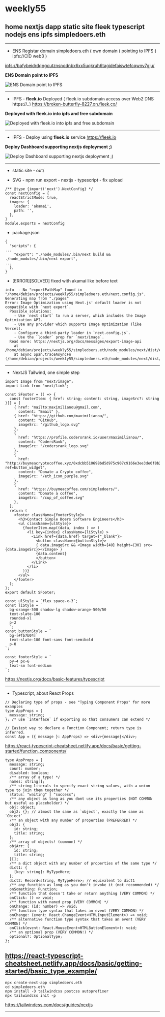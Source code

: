 # weekly55
home nextjs dapp static site fleek typescript nodejs ens ipfs simpledoers.eth
----

----
- ENS Registar domain simpledoers.eth ( own domain ) pointing to IPFS ( ipfs://CID web3 )
  
<ipfs://bafybeidrdqngcutznsnodnbx6xx5uqkruh6tagidefaiswtefcqwnv7gju/>

**ENS Domain point to IPFS**

![ENS Domain point to IPFS](https://github.com/maximilianou/weekly55/blob/main/img/deploy_ens_domain_ipfs_20220629183431.png?raw=true "ENS Domain point to IPFS")


----
- IPFS - **fleek.io** Deployed ( fleek.io subdomain access over Web2 DNS https://..)
<https://broken-butterfly-8227.on.fleek.co/>

**Deployed with fleek.io into ipfs and free subdomain**

![Deployed with fleek.io into ipfs and free subdomain](https://github.com/maximilianou/weekly55/blob/main/img/deployed_first_time_20220629183343.png?raw=true "Deployed with fleek.io into ipfs and free subdomain")

----
- IPFS - Deploy using **fleek.io** service
<https://fleek.io>

**Deploy Dashboard supporting nextjs deployment ;)**

![Deploy Dashboard supporting nextjs deployment ;)](https://raw.githubusercontent.com/maximilianou/weekly55/main/img/deploy_fleekio_dashboard_20220629180000.png "Deploy Dashboard supporting nextjs deployment ;)" )

----
- static site - out/ 
  
- SVG - npm run export - nextjs - typescript - fix upload

```tsx
/** @type {import('next').NextConfig} */
const nextConfig = {
  reactStrictMode: true,
  images: {
    loader: 'akamai',
    path: '',
  },  
}
module.exports = nextConfig
```
- package.json
```tsx
{
  "scripts": {
...
    "export": "./node_modules/.bin/next build && ./node_modules/.bin/next export",
...
  },
}
```

- [ERROR][SOLVED] fixed with akamai like before text
```
info  - No "exportPathMap" found in "/home/debian/projects/weekly55/simpledoers.eth/next.config.js". Generating map from "./pages"
Error: Image Optimization using Next.js' default loader is not compatible with `next export`.
  Possible solutions:
    - Use `next start` to run a server, which includes the Image Optimization API.
    - Use any provider which supports Image Optimization (like Vercel).
    - Configure a third-party loader in `next.config.js`.
    - Use the `loader` prop for `next/image`.
  Read more: https://nextjs.org/docs/messages/export-image-api
    at /home/debian/projects/weekly55/simpledoers.eth/node_modules/next/dist/export/index.js:157:23
    at async Span.traceAsyncFn (/home/debian/projects/weekly55/simpledoers.eth/node_modules/next/dist/trace/trace.js:79:20)
```

----
- NextJS Tailwind, one simple step
```tsx
import Image from "next/image";
import Link from "next/link";

const SFooter = () => {
  const footerItem: { href: string; content: string, imageSrc?: string }[] = [
    { href: "mailto:maximilianou@gmail.com", 
      content: "Email" },
    { href: "https://github.com/maximilianou/", 
      content: "GitHub",
      imageSrc: "/github_logo.svg" 
    },
    {
      href: "https://profile.codersrank.io/user/maximilianou/",
      content: "CodersRank",
      imageSrc: "/codersrank_logo.svg" 
    },
    {
      href: "http://buymeacryptocoffee.xyz/0xdcbb510698bd5d975c907c9166e3ee3de0f8b21b?ref=button_widget",
      content: "Donate a Crypto coffee",
      imageSrc: "/eth_icon_purple.svg" 
    },
    {
      href: "https://buymeacoffee.com/simpledoers/",
      content: "Donate a coffee",
      imageSrc: "/cup_of_coffee.svg" 
    },
  ];
  return (
    <footer className={footerStyle}>
      <h3>Contact Simple Doers Software Engineers</h3>
      <ul className={ulStyle}>
        {footerItem.map((data, index ) => (
          <li key={index} className={liStyle} >
            <Link href={data.href} target={"_blank"}>
              <button className={buttonStyle}>
              { data.imageSrc && <Image width={40} height={30} src={data.imageSrc}></Image> }
              {data.content}
              </button>
            </Link>
          </li>
        ))}
      </ul>
    </footer>
  );
};
export default SFooter;

const ulStyle = `flex space-x-3`;
const liStyle = `
  bg-orange-500 shadow-lg shadow-orange-500/50
  text-slate-100
  rounded-xl
  p-2 
  `;
const buttonStyle = `
  bg-[#fb7b04] 
  text-slate-100 font-sans font-semibold
  p-0
`;

const footerStyle = `
  py-4 px-6 
  text-sm font-medium
`;
```
<https://nextjs.org/docs/basic-features/typescript>

----
- Typescript, about React Props 
```tsx
// Declaring type of props - see "Typing Component Props" for more examples
type AppProps = {
  message: string;
}; /* use `interface` if exporting so that consumers can extend */

// Easiest way to declare a Function Component; return type is inferred.
const App = ({ message }: AppProps) => <div>{message}</div>;
```
<https://react-typescript-cheatsheet.netlify.app/docs/basic/getting-started/function_components/>

```tsx
type AppProps = {
  message: string;
  count: number;
  disabled: boolean;
  /** array of a type! */
  names: string[];
  /** string literals to specify exact string values, with a union type to join them together */
  status: "waiting" | "success";
  /** any object as long as you dont use its properties (NOT COMMON but useful as placeholder) */
  obj: object;
  obj2: {}; // almost the same as `object`, exactly the same as `Object`
  /** an object with any number of properties (PREFERRED) */
  obj3: {
    id: string;
    title: string;
  };
  /** array of objects! (common) */
  objArr: {
    id: string;
    title: string;
  }[];
  /** a dict object with any number of properties of the same type */
  dict1: {
    [key: string]: MyTypeHere;
  };
  dict2: Record<string, MyTypeHere>; // equivalent to dict1
  /** any function as long as you don't invoke it (not recommended) */
  onSomething: Function;
  /** function that doesn't take or return anything (VERY COMMON) */
  onClick: () => void;
  /** function with named prop (VERY COMMON) */
  onChange: (id: number) => void;
  /** function type syntax that takes an event (VERY COMMON) */
  onChange: (event: React.ChangeEvent<HTMLInputElement>) => void;
  /** alternative function type syntax that takes an event (VERY COMMON) */
  onClick(event: React.MouseEvent<HTMLButtonElement>): void;
  /** an optional prop (VERY COMMON!) */
  optional?: OptionalType;
};
```
<https://react-typescript-cheatsheet.netlify.app/docs/basic/getting-started/basic_type_example/>
----

```tsx
npx create-next-app simpledoers.eth
cd simpledoers.eth
npm install -D tailwindcss postcss autoprefixer
npx tailwindcss init -p
```
<https://tailwindcss.com/docs/guides/nextjs>


----